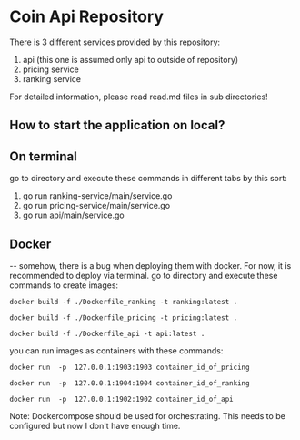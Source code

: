 # Coin Api Repository 

There is 3 different services provided by this repository:
1. api (this one is assumed only api to outside of repository)
2. pricing service
3. ranking service

For detailed information, please read read.md files in sub directories!

## How to start the application on local?
## On terminal
go to directory and execute these commands in different tabs by this sort:
1. go run ranking-service/main/service.go
2. go run pricing-service/main/service.go
3. go run api/main/service.go
## Docker
-- somehow, there is a bug when deploying them with docker. For now, it is recommended to deploy via terminal.
go to directory and execute these commands to create images:

```docker build -f ./Dockerfile_ranking -t ranking:latest .```

```docker build -f ./Dockerfile_pricing -t pricing:latest .```

```docker build -f ./Dockerfile_api -t api:latest .```

you can run images as containers with these commands:

 ```docker run  -p  127.0.0.1:1903:1903 container_id_of_pricing```
 
  ```docker run  -p  127.0.0.1:1904:1904 container_id_of_ranking```
  
  ```docker run  -p  127.0.0.1:1902:1902 container_id_of_api```
  
Note: Dockercompose should be used for orchestrating. This needs to be configured but now I don't have enough time.

